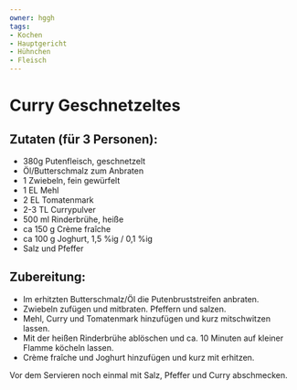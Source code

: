 ```yaml
---
owner: hggh
tags:
- Kochen
- Hauptgericht
- Hühnchen
- Fleisch
---
```

Curry Geschnetzeltes
================


Zutaten (für 3 Personen):
---------------
 * 380g Putenfleisch, geschnetzelt
 * Öl/Butterschmalz zum Anbraten
 * 1 Zwiebeln, fein gewürfelt
 * 1 EL 	Mehl
 * 2 EL 	Tomatenmark
 * 2-3 TL 	Currypulver
 * 500 ml 	Rinderbrühe, heiße
 * ca 150 g 	Crème fraîche
 * ca 100 g 	Joghurt, 1,5 %ig / 0,1 %ig
 * Salz und Pfeffer

Zubereitung:
------------------

 * Im erhitzten Butterschmalz/Öl die Putenbruststreifen anbraten.
 * Zwiebeln zufügen und mitbraten. Pfeffern und salzen.
 * Mehl, Curry und Tomatenmark hinzufügen und kurz mitschwitzen lassen.
 * Mit der heißen Rinderbrühe ablöschen und ca. 10 Minuten auf kleiner Flamme köcheln lassen.
 * Crème fraîche und Joghurt hinzufügen und kurz mit erhitzen.


Vor dem Servieren noch einmal mit Salz, Pfeffer und Curry abschmecken.
